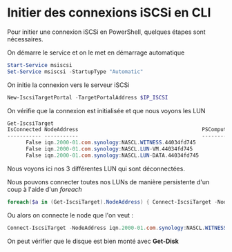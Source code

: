 # Initier des connexions iSCSi en CLI 
 
Pour initier une connexion iSCSi en PowerShell, quelques étapes sont 
nécessaires. 
 
On démarre le service et on le met en démarrage automatique 
 
``` powershell 
Start-Service msiscsi 
Set-Service msiscsi -StartupType "Automatic" 
``` 
 
On initie la connexion vers le serveur iSCSi 
 
``` powershell 
New-IscsiTargetPortal -TargetPortalAddress $IP_ISCSI 
``` 
 
On vérifie que la connexion est initialisée et que nous voyons les LUN 
 
``` powershell 
Get-IscsiTarget 
IsConnected NodeAddress                                        PSComputerName 
----------- -----------                                        -------------- 
      False iqn.2000-01.com.synology:NASCL.WITNESS.44034fd745 
      False iqn.2000-01.com.synology:NASCL.LUN-VM.44034fd745 
      False iqn.2000-01.com.synology:NASCL.LUN-DATA.44034fd745 
``` 
 
Nous voyons ici nos 3 différentes LUN qui sont déconnectées. 
 
Nous pouvons connecter toutes nos LUNs de manière persistente d'un coup 
à l'aide d'un *foreach* 
 
``` powershell 
foreach($a in (Get-IscsiTarget).NodeAddress) { Connect-IscsiTarget -NodeAddress $a -IsPersistent $true } 
``` 
 
Ou alors on connecte le node que l'on veut : 
 
``` powershell 
Connect-IscsiTarget -NodeAddress iqn.2000-01.com.synology:NASCL.WITNESS.44034fd745 -IsPersistent $true 
``` 
 
On peut vérifier que le disque est bien monté avec **Get-Disk** 
